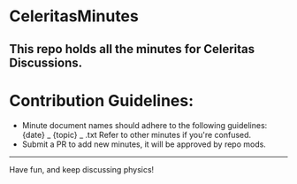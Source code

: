 # CeleritasMinutes
This repo holds all the minutes for Celeritas Discussions.
-----------------------------------
# Contribution Guidelines:
- Minute document names should adhere to the following guidelines:
  {date} _ {topic} _ .txt
  Refer to other minutes if you're confused.
- Submit a PR to add new minutes, it will be approved by repo mods.
-----------------------------------
Have fun, and keep discussing physics!
